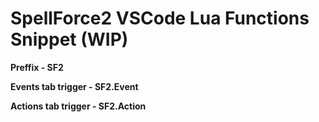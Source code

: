 # SpellForce2 VSCode Lua Functions Snippet (WIP)

**Preffix - SF2**

**Events tab trigger - SF2.Event**

**Actions tab trigger - SF2.Action**
